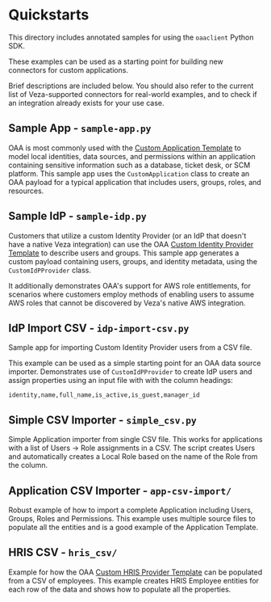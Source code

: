 # Quickstarts

This directory includes annotated samples for using the `oaaclient` Python SDK.

These examples can be used as a starting point for building new connectors for custom applications.

Brief descriptions are included below. You should also refer to the current list of Veza-supported connectors for real-world examples, and to check if an integration already exists for your use case.


## Sample App - `sample-app.py`

OAA is most commonly used with the [Custom Application Template](https://developer.veza.com/oaa/reference/templates/custom-application.html)
to model local identities, data sources, and permissions within an application containing sensitive information such as a database,
ticket desk, or SCM platform. 
This sample app uses the `CustomApplication` class to create an OAA payload for a typical application that includes users, groups, roles,
and resources.


## Sample IdP - `sample-idp.py`

Customers that utilize a custom Identity Provider (or an IdP that doesn't have a native Veza integration) can use the OAA 
[Custom Identity Provider Template](https://developer.veza.com/oaa/reference/templates/custom-identity-provider.html)
to describe users and groups. This sample app generates a custom payload containing users, groups, and identity metadata, using the `CustomIdPProvider` class.

It additionally demonstrates OAA's support for AWS role entitlements, for scenarios where customers employ methods of enabling users to assume AWS roles that cannot be discovered by Veza's native AWS integration.


## IdP Import CSV - `idp-import-csv.py`

Sample app for importing Custom Identity Provider users from a CSV file.

This example can be used as a simple starting point for
an OAA data source importer. Demonstrates use of `CustomIdPProvider` to create IdP users and assign properties using an input file with with the column headings:

`identity,name,full_name,is_active,is_guest,manager_id`


## Simple CSV Importer - `simple_csv.py`

Simple Application importer from single CSV file. This works for applications with a list of Users -> Role assignments in a CSV. The script creates Users and automatically creates a Local Role based on the name of the Role from the column.


## Application CSV Importer - `app-csv-import/`

Robust example of how to import a complete Application including Users, Groups, Roles and Permissions. This example uses multiple source files to populate all the entities and is a good example of the Application Template.


## HRIS CSV - `hris_csv/`

Example for how the OAA [Custom HRIS Provider Template](https://developer.veza.com/oaa/reference/templates/custom-hris-provider.html)
can be populated from a CSV of employees. 
This example creates HRIS Employee entities for each row of the data and shows how to populate all the properties.